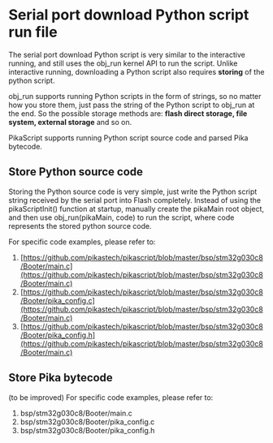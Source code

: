 # Serial port download Python script run file

The serial port download Python script is very similar to the interactive running, and still uses the obj_run kernel API to run the script. Unlike interactive running, downloading a Python script also requires **storing** of the python script.
​

obj_run supports running Python scripts in the form of strings, so no matter how you store them, just pass the string of the Python script to obj_run at the end. So the possible storage methods are: **flash direct storage, file system, external storage** and so on.


PikaScript supports running Python script source code and parsed Pika bytecode.
## Store Python source code
Storing the Python source code is very simple, just write the Python script string received by the serial port into Flash completely. Instead of using the pikaScriptInit() function at startup, manually create the pikaMain root object, and then use obj_run(pikaMain, code) to run the script, where code represents the stored python source code.


For specific code examples, please refer to:

1. [https://github.com/pikastech/pikascript/blob/master/bsp/stm32g030c8/Booter/main.c](https://github.com/pikastech/pikascript/blob/master/bsp/stm32g030c8/Booter/main.c)
1. [https://github.com/pikastech/pikascript/blob/master/bsp/stm32g030c8/Booter/pika_config.c](https://github.com/pikastech/pikascript/blob/master/bsp/stm32g030c8/Booter/main.c)
1. [https://github.com/pikastech/pikascript/blob/master/bsp/stm32g030c8/Booter/pika_config.h](https://github.com/pikastech/pikascript/blob/master/bsp/stm32g030c8/Booter/main.c)
## Store Pika bytecode
(to be improved)
For specific code examples, please refer to:

1. bsp/stm32g030c8/Booter/main.c
1. bsp/stm32g030c8/Booter/pika_config.c
1. bsp/stm32g030c8/Booter/pika_config.h
